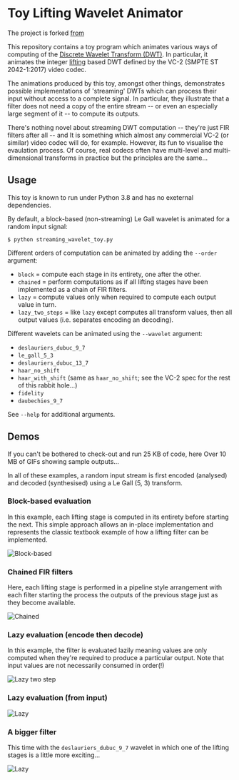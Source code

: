 Toy Lifting Wavelet Animator
============================
The project is forked [from](https://github.com/mossblaser/streaming_wavelet_toy)

This repository contains a toy program which animates various ways of computing
of the [Discrete Wavelet Transform
(DWT)](https://en.wikipedia.org/wiki/Discrete_wavelet_transform). In
particular, it animates the integer
[lifting](https://en.wikipedia.org/wiki/Lifting_scheme) based DWT defined by
the VC-2 (SMPTE ST 2042-1:2017) video codec.

The animations produced by this toy, amongst other things, demonstrates
possible implementations of 'streaming' DWTs which can process their input
without access to a complete signal. In particular, they illustrate that a
filter does not need a copy of the entire stream -- or even an especially large
segment of it -- to compute its outputs.

There's nothing novel about streaming DWT computation -- they're just FIR
filters after all -- and It is something which almost any commercial VC-2 (or
similar) video codec will do, for example. However, its fun to visualise the
evaulation process. Of course, real codecs often have multi-level and
multi-dimensional transforms in practice but the principles are the same...


Usage
-----

This toy is known to run under Python 3.8 and has no exeternal dependencies.

By default, a block-based (non-streaming) Le Gall wavelet is animated for a
random input signal:

    $ python streaming_wavelet_toy.py

Different orders of computation can be animated by adding the `--order`
argument:

* `block` = compute each stage in its entirety, one after the other.
* `chained` = perform computations as if all lifting stages have been
  implemented as a chain of FIR filters.
* `lazy` = compute values only when required to compute each output value in
  turn.
* `lazy_two_steps` = like `lazy` except computes all transform values, then all
  output values (i.e. separates encoding an decoding).

Different wavelets can be animated using the `--wavelet` argument:

* `deslauriers_dubuc_9_7`
* `le_gall_5_3`
* `deslauriers_dubuc_13_7`
* `haar_no_shift`
* `haar_with_shift` (same as `haar_no_shift`; see the VC-2 spec for the rest of
  this rabbit hole...)
* `fidelity`
* `daubechies_9_7`

See `--help` for additional arguments.


Demos
-----

If you can't be bothered to check-out and run 25 KB of code, here Over 10 MB of
GIFs showing sample outputs... 

In all of these examples, a random input stream is first encoded (analysed) and
decoded (synthesised) using a Le Gall (5, 3) transform.

### Block-based evaluation

In this example, each lifting stage is computed in its entirety before starting
the next. This simple approach allows an in-place implementation and represents
the classic textbook example of how a lifting filter can be implemented.

![Block-based](http://jhnet.co.uk/misc/wavelet_block.gif)


### Chained FIR filters

Here, each lifting stage is performed in a pipeline style arrangement with each
filter starting the process the outputs of the previous stage just as they
become available.

![Chained](http://jhnet.co.uk/misc/wavelet_chained.gif)


### Lazy evaluation (encode then decode)

In this example, the filter is evaluated lazily meaning values are only
computed when they're required to produce a particular output. Note that input
values are not necessarily consumed in order(!)

![Lazy two step](http://jhnet.co.uk/misc/wavelet_lazy_two_step.gif)


### Lazy evaluation (from input)

![Lazy](http://jhnet.co.uk/misc/wavelet_lazy.gif)


### A bigger filter

This time with the `deslauriers_dubuc_9_7` wavelet in which one of the lifting
stages is a little more exciting...

![Lazy](http://jhnet.co.uk/misc/wavelet_longer.gif)
